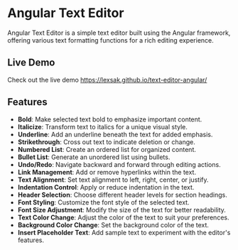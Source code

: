 # Angular Text Editor

Angular Text Editor is a simple text editor built using the Angular framework, offering various text formatting functions for a rich editing experience.

## Live Demo

Check out the live demo https://lexsak.github.io/text-editor-angular/

## Features

- **Bold**: Make selected text bold to emphasize important content.
- **Italicize**: Transform text to italics for a unique visual style.
- **Underline**: Add an underline beneath the text for added emphasis.
- **Strikethrough**: Cross out text to indicate deletion or change.
- **Numbered List**: Create an ordered list for organized content.
- **Bullet List**: Generate an unordered list using bullets.
- **Undo/Redo**: Navigate backward and forward through editing actions.
- **Link Management**: Add or remove hyperlinks within the text.
- **Text Alignment**: Set text alignment to left, right, center, or justify.
- **Indentation Control**: Apply or reduce indentation in the text.
- **Header Selection**: Choose different header levels for section headings.
- **Font Styling**: Customize the font style of the selected text.
- **Font Size Adjustment**: Modify the size of the text for better readability.
- **Text Color Change**: Adjust the color of the text to suit your preferences.
- **Background Color Change**: Set the background color of the text.
- **Insert Placeholder Text**: Add sample text to experiment with the editor's features.

